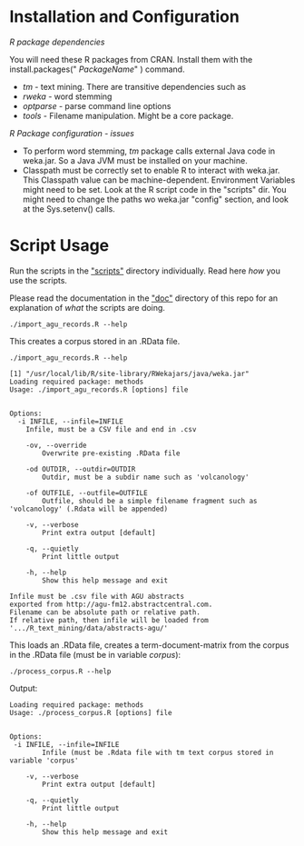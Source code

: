 Installation and Configuration
=========

*R package dependencies*

You will need these R packages from CRAN. Install them with the install.packages(" *PackageName*" ) command.

 - *tm* - text mining. There are transitive dependencies such as
  - *rweka* - word stemming
 - *optparse* - parse command line options
 - *tools* -  Filename manipulation. Might be a core package.

*R Package configuration - issues*

 - To perform word stemming, *tm* package calls external Java code in weka.jar. So a Java JVM must be installed on your machine. 
 - Classpath must be correctly set to enable R to interact with weka.jar. This Classpath value can be machine-dependent. Environment Variables might need to be set.
 Look at the R script code in the "scripts" dir. You might need to change the paths wo weka.jar "config" section, and look at the Sys.setenv() calls.

Script Usage
=========

Run the scripts in the ["scripts"](scripts) directory individually. Read here *how* you use the scripts.

Please read the documentation in the ["doc"](doc) directory of this repo for an explanation of  *what* the scripts are doing.



    ./import_agu_records.R --help

This creates a corpus stored in an .RData file. 


    ./import_agu_records.R --help
    
    [1] "/usr/local/lib/R/site-library/RWekajars/java/weka.jar"
    Loading required package: methods
    Usage: ./import_agu_records.R [options] file
    
    
    Options:
      -i INFILE, --infile=INFILE
      	Infile, must be a CSV file and end in .csv
    
    	-ov, --override
    		Overwrite pre-existing .RData file 
    
    	-od OUTDIR, --outdir=OUTDIR
    		Outdir, must be a subdir name such as 'volcanology' 
    
    	-of OUTFILE, --outfile=OUTFILE
    		Outfile, should be a simple filename fragment such as 'volcanology' (.Rdata will be appended)
    
    	-v, --verbose
    		Print extra output [default]
    
    	-q, --quietly
    		Print little output
    
    	-h, --help
    		Show this help message and exit
    
    Infile must be .csv file with AGU abstracts 
    exported from http://agu-fm12.abstractcentral.com.
    Filename can be absolute path or relative path.
    If relative path, then infile will be loaded from
    '.../R_text_mining/data/abstracts-agu/'


This loads an .RData file, creates a term-document-matrix from the corpus in the .RData file (must be in variable *corpus*):


    ./process_corpus.R --help
    
Output:    
    
    Loading required package: methods
    Usage: ./process_corpus.R [options] file
    
    
    Options:
     -i INFILE, --infile=INFILE
    		Infile (must be .Rdata file with tm text corpus stored in variable 'corpus'
    
    	-v, --verbose
    		Print extra output [default]
    
    	-q, --quietly
    		Print little output
    
    	-h, --help
    		Show this help message and exit

